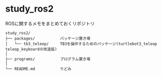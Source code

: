 # study_ros2

ROSに関するメモをまとめておくリポジトリ

```
study_ros2/
├── packages/           パッケージ置き場
│   └── tb3_teleop/     TB3を操作するためのパッケージ(turtlebot3_teleop teleop_keyboardの改造版)
│
├── programs/           プログラム置き場
│
└── README.md           りどみ
```